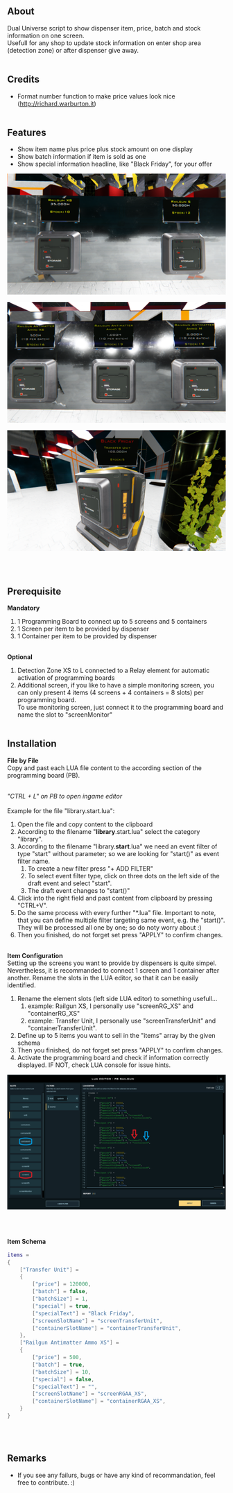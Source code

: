 ## About
Dual Universe script to show dispenser item, price, batch and stock information on one screen. <br/>
Usefull for any shop to update stock information on enter shop area (detection zone) or after dispenser give away.
<br/><br/>

## Credits
* Format number function to make price values look nice (http://richard.warburton.it)
<br/><br/>

## Features
* Show item name plus price plus stock amount on one display
* Show batch information if item is sold as one
* Show special information headline, like "Black Friday", for your offer
<p align="center">
  <img src="/media/Normal.png">
</p>
<p align="center">
  <img src="/media/Batch.png">
</p>
<p align="center">
  <img src="/media/Special.png">
</p>
<br/><br/>

## Prerequisite
**Mandatory**
1. 1 Programming Board to connect up to 5 screens and 5 containers
1. 1 Screen per item to be provided by dispenser
1. 1 Container per item to be provided by dispenser
<br/><br/>

**Optional**
1. Detection Zone XS to L connected to a Relay element for automatic activation of programming boards
1. Additional screen, if you like to have a simple monitoring screen, you can only present 4 items (4 screens + 4 containers = 8 slots) per programming board.<br/>
To use monitoring screen, just connect it to the programming board and name the slot to "screenMonitor"
<br/><br/>

## Installation
**File by File** 
<br/>
Copy and past each LUA file content to the according section of the programming board (PB).
<br/><br/>

*"CTRL + L" on PB to open ingame editor*
<br/><br/>
Example for the file "library.start.lua":<br/>

1. Open the file and copy content to the clipboard
1. According to the filename "**library**.start.lua" select the category "library".
1. According to the filename "library.**start**.lua" we need an event filter of type "start" without parameter; so we are looking for "start()" as event filter name.
    1. To create a new filter press "+ ADD FILTER"
    1. To select event filter type, click on three dots on the left side of the draft event and select "start".
    1. The draft event changes to "start()" 
1. Click into the right field and past content from clipboard by pressing "CTRL+V".
1. Do the same process with every further "*.lua" file. Important to note, that you can define multiple filter targeting same event, e.g. the "start()". They will be processed all one by one; so do noty worry about :)
1. Then you finished, do not forget set press "APPLY" to confirm changes.
<br/><br/>

**Item Configuration** 
<br/>
Setting up the screens you want to provide by dispensers is quite simpel. 
Nevertheless, it is recommanded to connect 1 screen and 1 container after another. Rename the slots in the LUA editor, so that it can be easily identified.
<br/>

1. Rename the element slots (left side LUA editor) to something usefull...
    1. example: Railgun XS, I personally use "screenRG_XS" and "containerRG_XS" 
    1. example: Transfer Unit, I personally use "screenTransferUnit" and "containerTransferUnit".
1. Define up to 5 items you want to sell in the "items" array by the given schema
1. Then you finished, do not forget set press "APPLY" to confirm changes.
1. Activate the programming board and check if information correctly displayed. IF NOT, check LUA console for issue hints.
<p align="center">
  <img src="/media/Item.png">
</p>
<br/><br/>

**Item Schema** 
```lua
items = 
{
    ["Transfer Unit"] = 
    {
        ["price"] = 120000,
        ["batch"] = false,
        ["batchSize"] = 1,
        ["special"] = true,
        ["specialText"] = "Black Friday",
        ["screenSlotName"] = "screenTransferUnit",
        ["containerSlotName"] = "containerTransferUnit",
    },
    ["Railgun Antimatter Ammo XS"] = 
    {
        ["price"] = 500,
        ["batch"] = true,
        ["batchSize"] = 10,
        ["special"] = false,
        ["specialText"] = "",
        ["screenSlotName"] = "screenRGAA_XS",
        ["containerSlotName"] = "containerRGAA_XS",
    }
}
```
<br/><br/>

## Remarks
* If you see any failurs, bugs or have any kind of recommandation, feel free to contribute. :)
<br/><br/>
